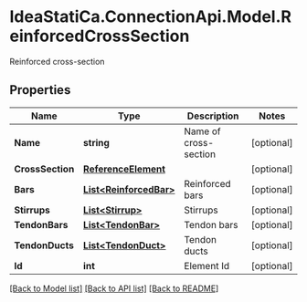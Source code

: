 # IdeaStatiCa.ConnectionApi.Model.ReinforcedCrossSection
Reinforced cross-section

## Properties

Name | Type | Description | Notes
------------ | ------------- | ------------- | -------------
**Name** | **string** | Name of cross-section | [optional] 
**CrossSection** | [**ReferenceElement**](ReferenceElement.md) |  | [optional] 
**Bars** | [**List&lt;ReinforcedBar&gt;**](ReinforcedBar.md) | Reinforced bars | [optional] 
**Stirrups** | [**List&lt;Stirrup&gt;**](Stirrup.md) | Stirrups | [optional] 
**TendonBars** | [**List&lt;TendonBar&gt;**](TendonBar.md) | Tendon bars | [optional] 
**TendonDucts** | [**List&lt;TendonDuct&gt;**](TendonDuct.md) | Tendon ducts | [optional] 
**Id** | **int** | Element Id | [optional] 

[[Back to Model list]](../README.md#documentation-for-models) [[Back to API list]](../README.md#documentation-for-api-endpoints) [[Back to README]](../README.md)

